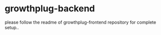 # growthplug-backend


please follow the readme of growthplug-frontend repository for complete setup..
